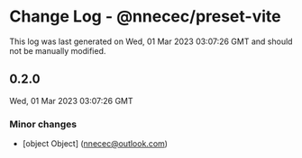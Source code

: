 # Change Log - @nnecec/preset-vite

This log was last generated on Wed, 01 Mar 2023 03:07:26 GMT and should not be manually modified.

<!-- Start content -->

## 0.2.0

Wed, 01 Mar 2023 03:07:26 GMT

### Minor changes

- [object Object] (nnecec@outlook.com)
